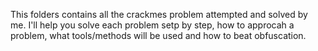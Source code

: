 This folders contains all the crackmes problem attempted and solved by me. I'll help you solve each problem setp by step, how to approcah a problem, what tools/methods will be used and how to beat obfuscation.
